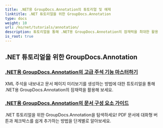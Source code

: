 ```yaml
---
title: .NET용 GroupDocs.Annotation의 튜토리얼 및 예제
linktitle: .NET 튜토리얼을 위한 GroupDocs.Annotation
type: docs
weight: 10
url: /ko/net/tutorials/annotation/
description: 튜토리얼을 통해 .NET용 GroupDocs.Annotation의 잠재력을 최대한 활용하세요. 원활하게 통합하고, 협업을 강화하고, 워크플로를 간소화하세요.
is_root: true
---
```


## .NET 튜토리얼을 위한 GroupDocs.Annotation
### [.NET용 GroupDocs.Annotation의 고급 주석 기능 마스터하기](./master-advanced-annotation-features/)
XML 주석을 내보내고 문서 페이지 미리보기를 생성하는 방법에 대한 튜토리얼을 통해 .NET용 GroupDocs.Annotation의 잠재력을 활용해 보세요.
### [.NET용 GroupDocs.Annotation의 문서 구성 요소 가이드](./guide-to-document-components/)
.NET 튜토리얼을 위한 GroupDocs.Annotation을 탐색하세요! PDF 문서에 대화형 버튼과 체크박스를 쉽게 추가하는 방법을 단계별로 알아보세요.